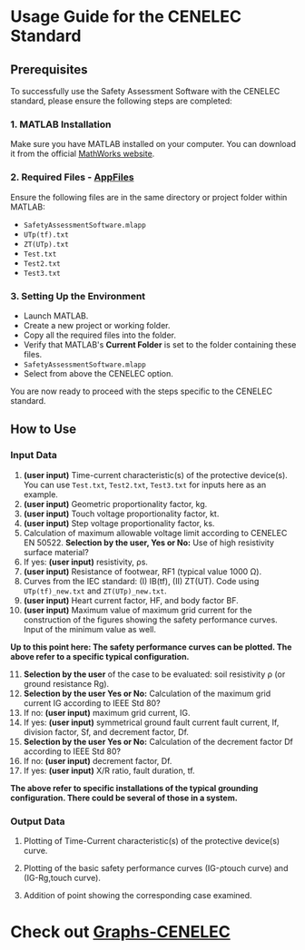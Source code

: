 # Usage Guide for the CENELEC Standard

## Prerequisites

To successfully use the Safety Assessment Software with the CENELEC standard, please ensure the following steps are completed:

### 1. MATLAB Installation
Make sure you have MATLAB installed on your computer. You can download it from the official [MathWorks website](https://www.mathworks.com/products/matlab.html).

### 2. Required Files - [AppFiles](../AppFiles/)
Ensure the following files are in the same directory or project folder within MATLAB:
- `SafetyAssessmentSoftware.mlapp`
- `UTp(tf).txt`
- `ZT(UTp).txt`
- `Test.txt`
- `Test2.txt`
- `Test3.txt`

### 3. Setting Up the Environment
- Launch MATLAB.
- Create a new project or working folder.
- Copy all the required files into the folder.
- Verify that MATLAB's **Current Folder** is set to the folder containing these files.
- `SafetyAssessmentSoftware.mlapp`
- Select from above the CENELEC option.

You are now ready to proceed with the steps specific to the CENELEC standard.

## How to Use
### Input Data

1. **(user input)** Time-current characteristic(s) of the protective device(s). You can use `Test.txt`, `Test2.txt`, `Test3.txt` for inputs here as an example.
2. **(user input)** Geometric proportionality factor, kg.
3. **(user input)** Touch voltage proportionality factor, kt.
4. **(user input)** Step voltage proportionality factor, ks.
5. Calculation of maximum allowable voltage limit according to CENELEC EN 50522. **Selection by the user, Yes or No:** Use of high resistivity surface material?
6. If yes: **(user input)** resistivity, ρs.
7. **(user input)** Resistance of footwear, RF1 (typical value 1000 Ω).
8. Curves from the IEC standard: (I) IB(tf), (II) ZT(UT). Code using `UTp(tf)_new.txt` and `ZT(UTp)_new.txt`. 
9. **(user input)** Heart current factor, HF, and body factor BF.
10. **(user input)** Maximum value of maximum grid current for the construction of the figures showing the safety performance curves. Input of the minimum value as well.

**Up to this point here: The safety performance curves can be plotted.
The above refer to a specific typical configuration.**

11. **Selection by the user** of the case to be evaluated: soil resistivity ρ (or ground resistance Rg).
12. **Selection by the user Yes or No:** Calculation of the maximum grid current IG according to IEEE Std 80?
13. If no: **(user input)** maximum grid current, IG.
14. If yes: **(user input)** symmetrical ground fault current fault current, If, division factor, Sf, and decrement factor, Df.
15.  **Selection by the user Yes or No:** Calculation of the decrement factor Df according to IEEE Std 80?
16. If no: **(user input)** decrement factor, Df.
17. If yes: **(user input)** X/R ratio, fault duration, tf.

**The above refer to specific installations of the typical grounding configuration. 
There could be several of those in a system.**


### Output Data

1. Plotting of Time-Current characteristic(s) of the protective device(s) curve.

2. Plotting of the basic safety performance curves (IG-ρtouch curve) and (IG-Rg,touch curve).
   
3. Addition of point showing the corresponding case examined.
   

# Check out [Graphs-CENELEC](Graphs-CENELEC/)


